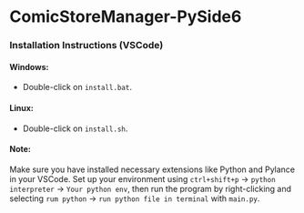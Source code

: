 # ComicStoreManager-PySide6

### Installation Instructions (VSCode)

#### Windows:
- Double-click on `install.bat`.

#### Linux:
- Double-click on `install.sh`.

#### Note:
Make sure you have installed necessary extensions like Python and Pylance in your VSCode. Set up your environment using `ctrl+shift+p` -> `python interpreter` -> `Your python env`, then run the program by right-clicking and selecting `rum python` -> `run python file in terminal` with `main.py`.
